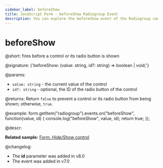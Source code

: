 ```yaml
---
sidebar_label: beforeShow
title: JavaScript Form - beforeShow Radiogroup Event 
description: You can explore the beforeShow event of the Radiogroup control of Form in the documentation of the DHTMLX JavaScript UI library. Browse developer guides and API reference, try out code examples and live demos, and download a free 30-day evaluation version of DHTMLX Suite 7.
---
```


# beforeShow

@short: fires before a control or its radio button is shown

@signature: {'beforeShow: (value: string, id?: string) => boolean | void;'} 

@params:
- `value: string` - the current value of the control
- `id?: string` - optional, the ID of the radio button of the control

@returns:
Return `false` to prevent a control or its radio button from being shown; otherwise, `true`.

@example:
form.getItem("radiogroup").events.on("beforeShow", function(value, id) {
    console.log("beforeShow", value, id);
    return true;
});

@descr:

**Related sample:** [Form. Hide/Show control](https://snippet.dhtmlx.com/w6rr8chf)

@changelog:

- The **id** parameter was added in v8.0
- The event was added in v7.0
